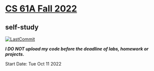 # [CS 61A Fall 2022](https://cs61a.org)
## self-study

[![LastCommit](https://img.shields.io/github/last-commit/xuyanshi/cs61a?style=flat-square)](https://github.com/xuyanshi/cs61a)

***I DO NOT upload my code before the deadline of labs, homework or projects.***

Start Date: Tue Oct 11 2022
